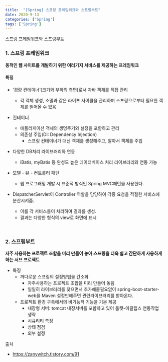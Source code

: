 ```yaml
---
title:  "[Spring] 스프링 프레임워크와 스프링부트"
date: 2020-9-13
categories: ['Spring']
tags: ['Spring']
---
```


스프링 프레임워크와 스프링부트

### 1.  스프링 프레임워크
**동적인 웹 사이트를 개발하기 위한 여러가지 서비스를 제공하는 프레임워크**


#### 특징
-   ‘경량 컨테이너’(크기와 부하의 측면)로서 자바 객체를 직접 관리
    - 각 객체 생성, 소멸과 같은 라이프 사이클을 관리하며 스프링으로부터 필요한 객체를 얻어올 수 있음
-   컨테이너
     - 애플리케이션 객체의 생명주기와 설정을 포함하고 관리
     - 의존성 주입(DI: Dependency Injection)
          - 스프링 컨테이너가 대신 객체를 생성해주고, 알아서 객체를 주입
-  다양한 DB처리 라이브러리와 연동
     - iBatis, myBatis 등 완성도 높은 데이터베이스 처리 라이브러리와 연동 가능
-   모델 - 뷰 - 컨트롤러 패턴
     - 웹 프로그래밍 개발 시 표준적 방식인 Spring MVC패턴을 사용한다.

-   DispatcherServlet이 Controller 역할을 담당하여 각종 요청을 적절한 서비스에 분산시켜줌.
     -   이를 각 서비스들이 처리하여 결과를 생성.
     -   결과는 다양한 형식의 view로 화면에 표시


<br>

### 2. 스프링부트
**자주 사용하는 프로젝트 조합을 미리 만들어 놓아 스프링을 더욱 쉽고 간단하게 사용하게 하는 서브 프로젝트**

-   특징    
    -   까다로운 스프링의 설정방법을 간소화
         - 자주사용하는 프로젝트 조합을 미리 만들어 놓음
         - 일일히 라이브러리를 찾으면서 추가해줄필요없이 spring-boot-starter-web을 Maven 설정만해주면 관련라이브러리를 받아온다.
    -   프로젝트 환경 구축에서의 비기능적 기능을 기본 제공
        - 내장형 서버: tomcat 내장서버를 포함하고 있어 톰캣-이클립스 연동작업 생략
        - 시큐리티 측정
        - 상태 점검
        - 외부 설정


출처
- https://zanywitch.tistory.com/91
